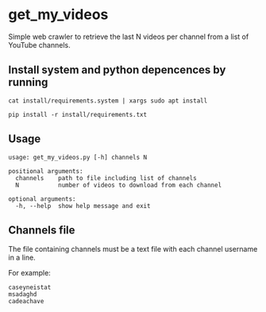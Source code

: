 # get_my_videos
Simple web crawler to retrieve the last N videos per channel from a list of YouTube channels.


## Install system and python depencences by running
```console
cat install/requirements.system | xargs sudo apt install

pip install -r install/requirements.txt
```

## Usage
```console 
usage: get_my_videos.py [-h] channels N

positional arguments:
  channels    path to file including list of channels
  N           number of videos to download from each channel

optional arguments:
  -h, --help  show help message and exit
```

## Channels file
The  file containing channels must be a text file with each channel username in a line.

For example:
```console 
caseyneistat
msadaghd
cadeachave
```